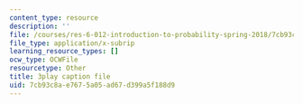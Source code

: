 ```yaml
---
content_type: resource
description: ''
file: /courses/res-6-012-introduction-to-probability-spring-2018/7cb93c8ae7675a05ad67d399a5f188d9_qinepPxDUcY.vtt
file_type: application/x-subrip
learning_resource_types: []
ocw_type: OCWFile
resourcetype: Other
title: 3play caption file
uid: 7cb93c8a-e767-5a05-ad67-d399a5f188d9
---
```

